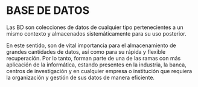 # BASE DE DATOS

Las BD son colecciones de datos de cualquier tipo pertenecientes a un mismo contexto y almacenados sistemáticamente para su uso posterior. 

En este sentido, son de vital importancia para el almacenamiento de grandes cantidades de datos, así como para su rápida y flexible recuperación. Por lo tanto, forman parte de una de las ramas con más aplicación de la informática, estando presentes en la industria, la banca, centros de investigación y en cualquier empresa o institución que requiera la organización y gestión de sus datos de manera eficiente. 

